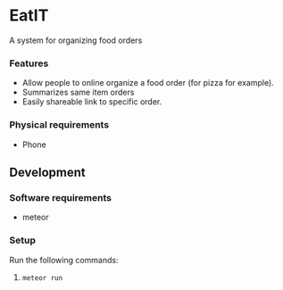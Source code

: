 # EatIT 
A system for organizing food orders

### Features
* Allow people to online organize a food order (for pizza for example). 
* Summarizes same item orders 
* Easily shareable link to specific order.

### Physical requirements
* Phone

## Development

### Software requirements
* meteor

### Setup
Run the following commands:
1. `meteor run`